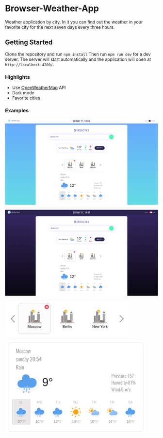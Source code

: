 # Browser-Weather-App
Weather application by city. In it you can find out the weather in your favorite city for the next seven days every three hours.

## Getting Started
Clone the repository and run `npm install`
Then run `npm run dev` for a dev server. 
The server will start automatically and the application will open at `http://localhost:4200/`.

### Highlights
* Use [OpenWeatherMap](https://openweathermap.org/) API
* Dark mode
* Favorite cities

### Examples
![Light theme](https://github.com/EgorGo23/frontend-project-weather-app/blob/master/screenshots/light.png)

![Dark theme](https://github.com/EgorGo23/frontend-project-weather-app/blob/master/screenshots/dark.png)

![Your favorite cities are represented in the carousel](https://github.com/EgorGo23/frontend-project-weather-app/blob/master/screenshots/carousel.png)

![The weather is presented in a convenient and informative way](https://github.com/EgorGo23/frontend-project-weather-app/blob/master/screenshots/weather.png)
